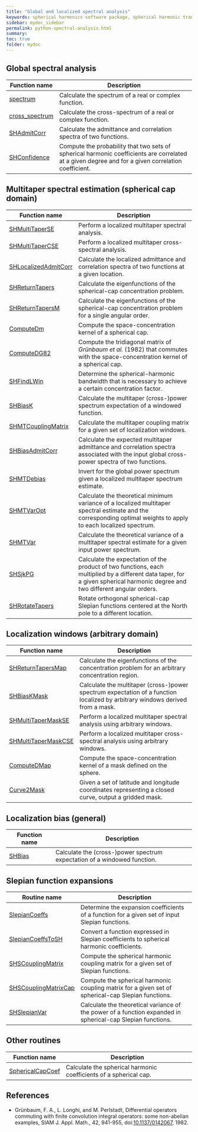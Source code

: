 ```yaml
---
title: "Global and localized spectral analysis"
keywords: spherical harmonics software package, spherical harmonic transform, legendre functions, multitaper spectral analysis, fortran, Python, gravity, magnetic field
sidebar: mydoc_sidebar
permalink: python-spectral-analysis.html
summary: 
toc: true
folder: mydoc
---
```


<style>
table:nth-of-type(n) {
    display:table;
    width:100%;
}
table:nth-of-type(n) th:nth-of-type(2) {
    width:75%;
}
</style>

## Global spectral analysis

| Function name | Description |
| ------------- | ----------- |
| [spectrum](spectrum.html) | Calculate the spectrum of a real or complex function. |
| [cross_spectrum](cross_spectrum.html) | Calculate the cross-spectrum of a real or complex function. |
| [SHAdmitCorr](pyshadmitcorr.html) | Calculate the admittance and correlation spectra of two functions. |
| [SHConfidence](pyshconfidence.html) | Compute the probability that two sets of spherical harmonic coefficients are correlated at a given degree and for a given correlation coefficient. |

## Multitaper spectral estimation (spherical cap domain)

| Function name | Description |
| ------------- | ----------- |
| [SHMultiTaperSE](pyshmultitaperse.html) | Perform a localized multitaper spectral analysis. |
| [SHMultiTaperCSE](pyshmultitapercse.html) | Perform a localized multitaper cross-spectral analysis. |
| [SHLocalizedAdmitCorr](pyshlocalizedadmitcorr.html) | Calculate the localized admittance and correlation spectra of two functions at a given location. |
| [SHReturnTapers](pyshreturntapers.html) | Calculate the eigenfunctions of the spherical-cap concentration problem. |
| [SHReturnTapersM](pyshreturntapersm.html) | Calculate the eigenfunctions of the spherical-cap concentration problem for a single angular order. |
| [ComputeDm](pycomputedm.html) | Compute the space-concentration kernel of a spherical cap. |
| [ComputeDG82](pycomputedg82.html) | Compute the tridiagonal matrix of *Gr&uuml;nbaum et al.* (1982) that commutes with the space-concentration kernel of a spherical cap. |
| [SHFindLWin](pyshfindlwin.html) | Determine the spherical-harmonic bandwidth that is necessary to achieve a certain concentration factor. |
| [SHBiasK](pyshbiask.html) | Calculate the multitaper (cross-)power spectrum expectation of a windowed function. |
| [SHMTCouplingMatrix](pyshmtcouplingmatrix.html) | Calculate the multitaper coupling matrix for a given set of localization windows. |
| [SHBiasAdmitCorr](pyshbiasadmitcorr.html) | Calculate the expected multitaper admittance and correlation spectra associated with the input global cross-power spectra of two functions. |
| [SHMTDebias](pyshmtdebias.html) | Invert for the global power spectrum given a localized multitaper spectrum estimate. |
| [SHMTVarOpt](pyshmtvaropt.html) | Calculate the theoretical minimum variance of a localized multitaper spectral estimate and the corresponding optimal weights to apply to each localized spectrum. |
| [SHMTVar](pyshmtvar.html) | Calculate the theoretical variance of a multitaper spectral estimate for a given input power spectrum. |
| [SHSjkPG](pyshsjkpg.html) | Calculate the expectation of the product of two functions, each multiplied by a different data taper, for a given spherical harmonic degree and two different angular orders. |
| [SHRotateTapers](pyshrotatetapers.html) | Rotate orthogonal spherical-cap Slepian functions centered at the North pole to a different location. |

## Localization windows (arbitrary domain)

| Function name | Description |
| ------------- | ----------- |
| [SHReturnTapersMap](pyshreturntapersmap.html) | Calculate the eigenfunctions of the concentration problem for an arbitrary concentration region. |
| [SHBiasKMask](pyshbiaskmask.html) | Calculate the multitaper (cross-)power spectrum expectation of a function localized by arbitrary windows derived from a mask. |
| [SHMultiTaperMaskSE](pyshmultitapermaskse.html) | Perform a localized multitaper spectral analysis using arbitrary windows. |
| [SHMultiTaperMaskCSE](pyshmultitapermaskcse.html) | Perform a localized multitaper cross-spectral analysis using arbitrary windows. |
| [ComputeDMap](pycomputedmap.html) | Compute the space-concentration kernel of a mask defined on the sphere. |
| [Curve2Mask](pycurve2mask.html) | Given a set of latitude and longitude coordinates representing a closed curve, output a gridded mask. |

## Localization bias (general)

| Function name | Description |
| ------------- | ----------- |
| [SHBias](pyshbias.html) | Calculate the (cross-)power spectrum expectation of a windowed function. |

## Slepian function expansions

| Routine name | Description |
| ------------ | ----------- |
| [SlepianCoeffs](pyslepiancoeffs.html) | Determine the expansion coefficients of a function for a given set of input Slepian functions. |
| [SlepianCoeffsToSH](pyslepiancoeffstosh.html) | Convert a function expressed in Slepian coefficients to spherical harmonic coefficients. |
| [SHSCouplingMatrix](pyshscouplingmatrix.html) | Compute the spherical harmonic coupling matrix for a given set of Slepian functions. |
| [SHSCouplingMatrixCap](pyshscouplingmatrixcap.html) | Compute the spherical harmonic coupling matrix for a given set of spherical-cap Slepian functions. |
| [SHSlepianVar](pyshslepianvar.html) | Calculate the theoretical variance of the power of a function expanded in spherical-cap Slepian functions. |

## Other routines

| Function name | Description |
| ------------- | ----------- |
| [SphericalCapCoef](pysphericalcapcoef.html) | Calculate the spherical harmonic coefficients of a spherical cap.|

## References

* Grünbaum, F. A., L. Longhi, and M. Perlstadt, Differential operators commuting with finite convolution integral operators: some non-abelian examples, SIAM J. Appl. Math., 42, 941-955, doi:[10.1137/0142067](https://doi.org/10.1137/0142067), 1982.
